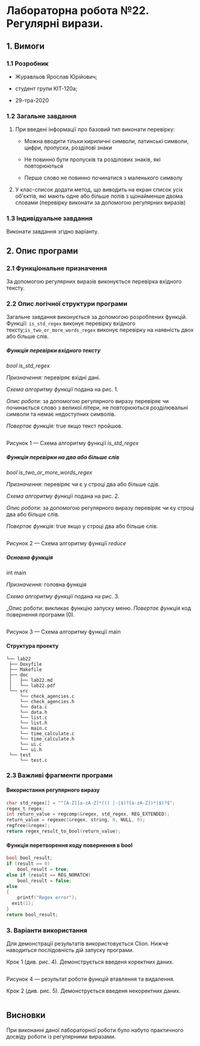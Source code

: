 ﻿# Лабораторна робота №22. Регулярні вирази.

## 1. Вимоги

### 1.1 Розробник

-   Журавльов Ярослав Юрійович;
    
-   студент групи КІТ-120а;
    
-   29-тра-2020
    

### 1.2 Загальне завдання

1.  При введені інформації про базовий тип виконати перевірку:
    
    -   Можна вводити тільки кириличні символи, латинські символи, цифри, пропуски, розділові знаки
        
    -   Не повинно бути пропусків та розділових знаків, які повторюються
        
    -   Перше слово не повинно починатися з маленького символу
        
2.  У клас-список додати метод, що виводить на екран список усіх об'єктів, які мають одне або більше полів з щонайменше двома словами (перевірку виконати за допомогою регулярних виразів)

### 1.3 Індивідуальне завдання

Виконати завдання згідно варіанту.

## 2. Опис програми

### 2.1 Функціональне призначення
За допомогою регулярних виразів виконується перевірка вхідного тексту.

### 2.2 Опис логічної структури програми

Загальне завдання виконується за допомогою розроблених функцій. Функції: `is_std_regex` виконує перевірку вхідного тексту;`is_two_or_more_words_regex` виконує перевірку на наявність двох або більше слів.

##### Функція перевірки вхідного тексту

*bool is_std_regex*

_Призначення:_ перевіряє вхідні дані.

_Схема алгоритму функції_ подана на рис. 1.

_Опис роботи_: за допомогою регулярного виразу перевіряє чи починається слово з великої літери, не повторюються розділювальні символи та немає недоступних символів.

_Повертає функція:_ true якщо текст пройшов.

![]()  
  
Рисунок 1 — Схема алгоритму функції *is_std_regex*
##### Функція перевірки на два або більше слів
*bool is_two_or_more_words_regex*

_Призначення:_ перевіряє чи є у строці два або більше сдів.

_Схема алгоритму функції_ подана на рис. 2.

_Опис роботи_: за допомогою регулярного виразу перевіряє чи єу строці два або більше слів.

_Повертає функція:_ true якщо у строці два або більше слів.

![]() 

Рисунок 2 — Схема алгоритму функції *reduce*

##### _**Основна функція**_

int main

_Призначення:_ головна функція

_Схема алгоритму функції_ подана на рис. 3.

_Опис роботи: викликає функцію запуску меню.
_Повертає функція_ код повернення програми (0).

![]()  

Рисунок 3 — Схема алгоритму функції main

#### Структура проекту

```
└── lab22
 ├── Doxyfile
 ├── Makefile
 ├── doc
 │   ├── lab22.md
 │   └── lab22.pdf
 └── src
 	 └── check_agencies.c
 	 └── check_agencies.h
	 └── data.c
	 └── data.h
	 └── list.c
	 └── list.h
	 └── main.c
	 └── time_calculate.c
	 └── time_calculate.h
	 └── ui.c
	 └── ui.h
 └── test
	 └── test.c
```

### 2.3 Важливі фрагменти програми
#### Використання регулярного виразу
```c
char std_regex[] = "^[A-Z][a-zA-Z]*((( |-|$)?[a-zA-Z])*|$)?$";  
regex_t regex;  
int return_value = regcomp(&regex, std_regex, REG_EXTENDED);  
return_value = regexec(&regex, string, 0, NULL, 0);  
regfree(&regex);  
return regex_result_to_bool(return_value);
```
#### Функція перетворення коду повернення в bool
```c
bool bool_result;  
if (result == 0)  
    bool_result = true;  
else if (result == REG_NOMATCH)  
    bool_result = false;  
else  
{  
    printf("Regex error");  
  exit(1);  
}  
return bool_result;
```
### 3. Варіанти використання

Для демонстрації результатів використовується Clion. Нижче наводиться послідовність дій запуску програми.

Крок 1 (див. рис. 4). Демонструється введеня коректних даних.

![]() 

Рисунок 4 — результат роботи функцій втавлення та видалення.

Крок 2 (див. рис. 5). Демонструється введеня некоректних даних.

![]() 

## Висновки

При виконанні даної лабораторної роботи було набуто практичного досвіду роботи із регулярними виразами.
